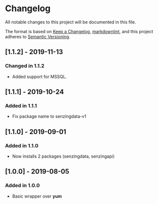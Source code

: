 # Changelog

All notable changes to this project will be documented in this file.

The format is based on [Keep a Changelog](https://keepachangelog.com/en/1.0.0/),
[markdownlint](https://dlaa.me/markdownlint/),
and this project adheres to [Semantic Versioning](https://semver.org/spec/v2.0.0.html).

## [1.1.2] - 2019-11-13

### Changed in 1.1.2

- Added support for MSSQL.

## [1.1.1] - 2019-10-24

### Added in 1.1.1

- Fix package name to senzingdata-v1

## [1.1.0] - 2019-09-01

### Added in 1.1.0

- Now installs 2 packages (senzingdata, senzingapi)

## [1.0.0] - 2019-08-05

### Added in 1.0.0

- Basic wrapper over **yum**
